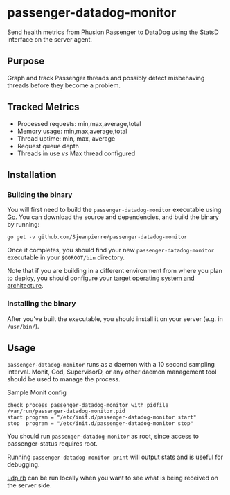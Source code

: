# passenger-datadog-monitor
Send health metrics from Phusion Passenger to DataDog using the StatsD interface on the server agent.

## Purpose
Graph and track Passenger threads and possibly detect misbehaving threads before they become a problem.

## Tracked Metrics
* Processed requests: min,max,average,total
* Memory usage: min,max,average,total
* Thread uptime: min, max, average
* Request queue depth
* Threads in use *vs* Max thread configured

## Installation
### Building the binary
You will first need to build the `passenger-datadog-monitor` executable using [Go](https://golang.org). You can download the source and dependencies, and build the binary by running:
```
go get -v github.com/Sjeanpierre/passenger-datadog-monitor
```
Once it completes, you should find your new `passenger-datadog-monitor` executable in your `$GOROOT/bin` directory.

Note that if you are building in a different environment from where you plan to deploy, you should configure your [target operating system and architecture](https://golang.org/doc/install/source#environment).

### Installing the binary
After you've built the executable, you should install it on your server (e.g. in `/usr/bin/`).

## Usage
`passenger-datadog-monitor` runs as a daemon with a 10 second sampling interval. Monit, God, SupervisorD, or any other daemon management tool should be used to manage the process.

Sample Monit config

```
check process passenger-datadog-monitor with pidfile /var/run/passenger-datadog-monitor.pid
start program = "/etc/init.d/passenger-datadog-monitor start"
stop  program = "/etc/init.d/passenger-datadog-monitor stop"
```

You should run `passenger-datadog-monitor` as root, since access to passenger-status requires root.

Running `passenger-datadog-monitor print` will output stats and is useful for debugging.

[udp.rb](https://github.com/Sjeanpierre/passenger-datadog-monitor/blob/master/server/udp.rb) can be run locally when you want to see what is being received on the server side.
